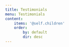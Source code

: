 ```yaml
---
title: Testimonials
menu: Testimonials
content:
    items: '@self.children'
    order:
        by: default
        dir: desc
---
```


